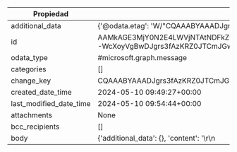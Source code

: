 | Propiedad                  | Valor                                                                                                                                                                                                                                                                                                                                                                                                                                                                                                                                                                                                                                                                                                                                                                                                                                                                                                                                                                                                                                                                                                                                                                                                                                                                                                                                                                                                                                                                                                                                                                                                                                                                                                                                                                                                                                                                                                                                                                                                                                                                                                                    |
|----------------------------|--------------------------------------------------------------------------------------------------------------------------------------------------------------------------------------------------------------------------------------------------------------------------------------------------------------------------------------------------------------------------------------------------------------------------------------------------------------------------------------------------------------------------------------------------------------------------------------------------------------------------------------------------------------------------------------------------------------------------------------------------------------------------------------------------------------------------------------------------------------------------------------------------------------------------------------------------------------------------------------------------------------------------------------------------------------------------------------------------------------------------------------------------------------------------------------------------------------------------------------------------------------------------------------------------------------------------------------------------------------------------------------------------------------------------------------------------------------------------------------------------------------------------------------------------------------------------------------------------------------------------------------------------------------------------------------------------------------------------------------------------------------------------------------------------------------------------------------------------------------------------------------------------------------------------------------------------------------------------------------------------------------------------------------------------------------------------------------------------------------------------------------------------------------------------------------------------------------------------------------------------------------------------------------------------------------------------------------------------------------------------------------------------------------------------------------------------------------------------------------------------------------------------|
| additional_data            | {'@odata.etag': 'W/"CQAAABYAAADJgrs3fAzKRZ0JTCmJGwD9AAB0RauK"'}                                                                                                                                                                                                                                                                                                                                                                                                                                                                                                                                                                                                                                                                                                                                                                                                                                                                                                                                                                                                                                                                                                                                                                                                                                                                                                                                                                                                                                                                                                                                                                                                                                                                                                                                                                                                                                                                                                                                                                                                                                                                                           |
| id                         | AAMkAGE3MjY0N2E4LWVjNTAtNDFkZC04YjFiLWUwNmJlNTU4Y2E5MgBGAAAAAABdeG2WxO9xTKNH-WcXoyVgBwDJgrs3fAzKRZ0JTCmJGwD9AAAAAAEMAADJgrs3fAzKRZ0JTCmJGwD9AAB0UyAjAAA=                                                                                                                                                                                                                                                                                                                                                                                                                                                                                                                                                                                                                                                                                                                                                                                                                                                                                                                                                                                                                                                                                                                                                                                                                                                                                                                                                                                                                                                                                                                                                                                                                                                                                                                                                                                                                                                                                                                                                          |
| odata_type                 | #microsoft.graph.message                                                                                                                                                                                                                                                                                                                                                                                                                                                                                                                                                                                                                                                                                                                                                                                                                                                                                                                                                                                                                                                                                                                                                                                                                                                                                                                                                                                                                                                                                                                                                                                                                                                                                                                                                                                                                                                                                                                                                                                                                                                                                                  |
| categories                 | []                                                                                                                                                                                                                                                                                                                                                                                                                                                                                                                                                                                                                                                                                                                                                                                                                                                                                                                                                                                                                                                                                                                                                                                                                                                                                                                                                                                                                                                                                                                                                                                                                                                                                                                                                                                                                                                                                                                                                                                                                                                                                                                     |
| change_key                 | CQAAABYAAADJgrs3fAzKRZ0JTCmJGwD9AAB0RauK                                                                                                                                                                                                                                                                                                                                                                                                                                                                                                                                                                                                                                                                                                                                                                                                                                                                                                                                                                                                                                                                                                                                                                                                                                                                                                                                                                                                                                                                                                                                                                                                                                                                                                                                                                                                                                                                                                                                                                                                                                                                                   |
| created_date_time          | 2024-05-10 09:49:27+00:00                                                                                                                                                                                                                                                                                                                                                                                                                                                                                                                                                                                                                                                                                                                                                                                                                                                                                                                                                                                                                                                                                                                                                                                                                                                                                                                                                                                                                                                                                                                                                                                                                                                                                                                                                                                                                                                                                                                                                                                                                                                                                                  |
| last_modified_date_time    | 2024-05-10 09:54:44+00:00                                                                                                                                                                                                                                                                                                                                                                                                                                                                                                                                                                                                                                                                                                                                                                                                                                                                                                                                                                                                                                                                                                                                                                                                                                                                                                                                                                                                                                                                                                                                                                                                                                                                                                                                                                                                                                                                                                                                                                                                                                                                                                  |
| attachments                | None                                                                                                                                                                                                                                                                                                                                                                                                                                                                                                                                                                                                                                                                                                                                                                                                                                                                                                                                                                                                                                                                                                                                                                                                                                                                                                                                                                                                                                                                                                                                                                                                                                                                                                                                                                                                                                                                                                                                                                                                                                                                                                                    |
| bcc_recipients             | []                                                                                                                                                                                                                                                                                                                                                                                                                                                                                                                                                                                                                                                                                                                                                                                                                                                                                                                                                                                                                                                                                                                                                                                                                                                                                                                                                                                                                                                                                                                                                                                                                                                                                                                                                                                                                                                                                                                                                                                                                                                                                                                     |
| body                       | {'additional_data': {}, 'content': '<html data-editor-version="2" class="sg-campaigns"><head>\\r\\n<meta http-equiv="Content-Type" content="text/html; charset=utf-8"><meta name="viewport" content="width=device-width, initial-scale=1, minimum-scale=1, maximum-scale=1"><meta content="IE=Edge"><style type="text/css">\\r\\n<!--\\r\\nbody, p, div\\r\\n\\t{font-family:arial,helvetica,sans-serif;\\r\\n\\tfont-size:14px}\\r\\nbody\\r\\n\\t{color:#000000}\\r\\nbody a\\r\\n\\t{color:#6e00ff;\\r\\n\\ttext-decoration:none}\\r\\np\\r\\n\\t{margin:0;\\r\\n\\tpadding:0}\\r\\ntable.wrapper\\r\\n\\t{width:100%!important;\\r\\n\\ttable-layout:fixed}\\r\\nimg.max-width\\r\\n\\t{max-width:100%!important}\\r\\n.column.of-2\\r\\n\\t{width:50%}\\r\\n.column.of-3\\r\\n\\t{width:33.333%}\\r\\n.column.of-4\\r\\n\\t{width:25%}\\r\\nul ul ul ul\\r\\n\\t{list-style-type:disc!important}\\r\\nol ol\\r\\n\\t{list-style-type:lower-roman!important}\\r\\nol ol ol\\r\\n\\t{list-style-type:lower-latin!important}\\r\\nol ol ol ol\\r\\n\\t{list-style-type:decimal!important}\\r\\n@media screen and (max-width:480px) {\\r\\n.preheader .rightColumnContent, .footer .rightColumnContent\\r\\n\\t{text-align:left!important}\\r\\n.preheader .rightColumnContent div, .preheader .rightColumnContent span, .footer .rightColumnContent div, .footer .rightColumnContent span\\r\\n\\t{text-align:left!important}\\r\\n.preheader .rightColumnContent, .preheader .leftColumnContent\\r\\n\\t{font-size:80%!important;\\r\\n\\tpadding:5px 0}\\r\\ntable.wrapper-mobile\\r\\n\\t{width:100%!important}\\r\\nimg.max-width\\r\\n\\t{height:auto!important;\\r\\n\\tmax-width:100%!important}\\r\\na.bulletproof-button\\r\\n\\t{display:block!important;\\r\\n\\twidth:auto!important;\\r\\n\\tfont-size:80%;\\r\\n\\tpadding-left:0!important;\\r\\n\\tpadding-right:0!important}\\r\\n.columns\\r\\n\\t{width:100%!important}\\r\\n.column\\r\\n\\t{display:block!important;\\r\\n\\twidth:100%!important;\\r\\n\\tpadding-left:0!important;\\r\\n\\tpadding-right:0!important;\\r\\n\\tmargin-left:0!important;\\r\\n\\tmargin-right:0!important}\\r\\nsocial-icon-column\\r\\n\\t{display:inline-block!important}\\r\\n\\r\\n\\t}\\r\\n-->'} |
| body_preview               | None                                                                                                                                                                                                                                                                                                                                                                                                                                                                                                                                                                                                                                                                                                                                                                                                                                                                                                                                                                                                                                                                                                                                                                                                                                                                                                                                                                                                                                                                                                                                                                                                                                                                                                                                                                                                                                                                                                                                                                                                                                                                                                                    |
| cc_recipients              | []                                                                                                                                                                                                                                                                                                                                                                                                                                                                                                                                                                                                                                                                                                                                                                                                                                                                                                                                                                                                                                                                                                                                                                                                                                                                                                                                                                                                                                                                                                                                                                                                                                                                                                                                                                                                                                                                                                                                                                                                                                                                                                                     |
| conversation_id            | AAMkAGE3MjY0N2E4LWVjNTAtNDFkZC04YjFiLWUwNmJlNTU4Y2E5MgBGAAAAAABdeG2WxO9xTKNH-WcXoyVgBwDJgrs3fAzKRZ0JTCmJGwD9AAAAAAEMAADJgrs3fAzKRZ0JTCmJGwD9AAB0UyAjAAA=                                                                                                                                                                                                                                                                                                                                                                                                                                                                                                                                                                                                                                                                                                                                                                                                                                                                                                                                                                                                                                                                                                                                                                                                                                                                                                                                                                                                                                                                                                                                                                                                                                                                                                                                                                                                                                                                                                                                                          |
| flag                       | {'flag_status': 'notFlagged'}                                                                                                                                                                                                                                                                                                                                                                                                                                                                                                                                                                                                                                                                                                                                                                                                                                                                                                                                                                                                                                                                                                                                                                                                                                                                                                                                                                                                                                                                                                                                                                                                                                                                                                                                                                                                                                                                                                                                                                                                                                                                                          |
| from_                      | None                                                                                                                                                                                                                                                                                                                                                                                                                                                                                                                                                                                                                                                                                                                                                                                                                                                                                                                                                                                                                                                                                                                                                                                                                                                                                                                                                                                                                                                                                                                                                                                                                                                                                                                                                                                                                                                                                                                                                                                                                                                                                                                    |
| has_attachments            | False                                                                                                                                                                                                                                                                                                                                                                                                                                                                                                                                                                                                                                                                                                                                                                                                                                                                                                                                                                                                                                                                                                                                                                                                                                                                                                                                                                                                                                                                                                                                                                                                                                                                                                                                                                                                                                                                                                                                                                                                                                                                                                                  |
| importance                 | normal                                                                                                                                                                                                                                                                                                                                                                                                                                                                                                                                                                                                                                                                                                                                                                                                                                                                                                                                                                                                                                                                                                                                                                                                                                                                                                                                                                                                                                                                                                                                                                                                                                                                                                                                                                                                                                                                                                                                                                                                                                                                                                                   |
| inference_classification   | focused                                                                                                                                                                                                                                                                                                                                                                                                                                                                                                                                                                                                                                                                                                                                                                                                                                                                                                                                                                                                                                                                                                                                                                                                                                                                                                                                                                                                                                                                                                                                                                                                                                                                                                                                                                                                                                                                                                                                                                                                                                                                                                                 |
| internet_message_id        | None                                                                                                                                                                                                                                                                                                                                                                                                                                                                                                                                                                                                                                                                                                                                                                                                                                                                                                                                                                                                                                                                                                                                                                                                                                                                                                                                                                                                                                                                                                                                                                                                                                                                                                                                                                                                                                                                                                                                                                                                                                                                                                                    |
| is_delivery_receipt_requested | None                                                                                                                                                                                                                                                                                                                                                                                                                                                                                                                                                                                                                                                                                                                                                                                                                                                                                                                                                                                                                                                                                                                                                                                                                                                                                                                                                                                                                                                                                                                                                                                                                                                                                                                                                                                                                                                                                                                                                                                                                                                                                                                    |
| is_draft                   | False                                                                                                                                                                                                                                                                                                                                                                                                                                                                                                                                                                                                                                                                                                                                                                                                                                                                                                                                                                                                                                                                                                                                                                                                                                                                                                                                                                                                                                                                                                                                                                                                                                                                                                                                                                                                                                                                                                                                                                                                                                                                                                                   |
| is_read                    | True                                                                                                                                                                                                                                                                                                                                                                                                                                                                                                                                                                                                                                                                                                                                                                                                                                                                                                                                                                                                                                                                                                                                                                                                                                                                                                                                                                                                                                                                                                                                                                                                                                                                                                                                                                                                                                                                                                                                                                                                                                                                                                                    |
| is_read_receipt_requested  | None                                                                                                                                                                                                                                                                                                                                                                                                                                                                                                                                                                                                                                                                                                                                                                                                                                                                                                                                                                                                                                                                                                                                                                                                                                                                                                                                                                                                                                                                                                                                                                                                                                                                                                                                                                                                                                                                                                                                                                                                                                                                                                                    |
| parent_folder_id           | AAMkAGE3MjY0N2E4LWVjNTAtNDFkZC04YjFiLWUwNmJlNTU4Y2E5MgAuAAAAAAEMAADJgrs3fAzKRZ0JTCmJGwD9AAByFKZbAAA=                                                                                                                                                                                                                                                                                                                                                                                                                                                                                                                                                                                                                                                                                                                                                                                                                                                                                                                                                                                                                                                                                                                                                                                                                                                                                                                                                                                                                                                                                                                                                                                                                                                                                                                                                                                                                                                                                                                                                                               |
| received_date_time         | 2024-05-10 09:49:27+00:00                                                                                                                                                                                                                                                                                                                                                                                                                                                                                                                                                                                                                                                                                                                                                                                                                                                                                                                                                                                                                                                                                                                                                                                                                                                                                                                                                                                                                                                                                                                                                                                                                                                                                                                                                                                                                                                                                                                                                                                                                                                                                                  |
| reply_to                   | []                                                                                                                                                                                                                                                                                                                                                                                                                                                                                                                                                                                                                                                                                                                                                                                                                                                                                                                                                                                                                                                                                                                                                                                                                                                                                                                                                                                                                                                                                                                                                                                                                                                                                                                                                                                                                                                                                                                                                                                                                                                                                                                     |
| sender                     | None                                                                                                                                                                                                                                                                                                                                                                                                                                                                                                                                                                                                                                                                                                                                                                                                                                                                                                                                                                                                                                                                                                                                                                                                                                                                                                                                                                                                                                                                                                                                                                                                                                                                                                                                                                                                                                                                                                                                                                                                                                                                                                                    |
| sent_date_time             | 2024-05-10 09:49:25+00:00                                                                                                                                                                                                                                                                                                                                                                                                                                                                                                                                                                                                                                                                                                                                                                                                                                                                                                                                                                                                                                                                                                                                                                                                                                                                                                                                                                                                                                                                                                                                                                                                                                                                                                                                                                                                                                                                                                                                                                                                                                                                                                  |
| subject                    | Test Email                                                                                                                                                                                                                                                                                                                                                                                                                                                                                                                                                                                                                                                                                                                                                                                                                                                                                                                                                                                                                                                                                                                                                                                                                                                                                                                                                                                                                                                                                                                                                                                                                                                                                                                                                                                                                                                                                                                                                                                                                                                                                                               |
| to_recipients              | [Recipient(email_address=EmailAddress(address='test@example.com', name=None))]                                                                                                                                                                                                                                                                                                                                                                                                                                                                                                                                                                                                                                                                                                                                                                                                                                                                                                                                                                                                                                                                                                                                                                                                                                                                                                                                                                                                                                                                                                                                                                                                                                                                                                                                                                                                                                                                                                                                                                                                                                                                               |
| unique_body                | {'additional_data': {}, 'content': '<html data-editor-version="2" class="sg-campaigns"><head>\\r\\n<meta http-equiv="Content-Type" content="text/html; charset=utf-8"><meta name="viewport" content="width=device-width, initial-scale=1, minimum-scale=1, maximum-scale=1"><meta content="IE=Edge"><style type="text/css">\\r\\n<!--\\r\\nbody, p, div\\r\\n\\t{font-family:arial,helvetica,sans-serif;\\r\\n\\tfont-size:14px}\\r\\nbody\\r\\n\\t{color:#000000}\\r\\nbody a\\r\\n\\t{color:#6e00ff;\\r\\n\\ttext-decoration:none}\\r\\np\\r\\n\\t{margin:0;\\r\\n\\tpadding:0}\\r\\ntable.wrapper\\r\\n\\t{width:100%!important;\\r\\n\\ttable-layout:fixed}\\r\\nimg.max-width\\r\\n\\t{max-width:100%!important}\\r\\n.column.of-2\\r\\n\\t{width:50%}\\r\\n.column.of-3\\r\\n\\t{width:33.333%}\\r\\n.column.of-4\\r\\n\\t{width:25%}\\r\\nul ul ul ul\\r\\n\\t{list-style-type:disc!important}\\r\\nol ol\\r\\n\\t{list-style-type:lower-roman!important}\\r\\nol ol ol\\r\\n\\t{list-style-type:lower-latin!important}\\r\\nol ol ol ol\\r\\n\\t{list-style-type:decimal!important}\\r\\n@media screen and (max-width:480px) {\\r\\n.preheader .rightColumnContent, .footer .rightColumnContent\\r\\n\\t{text-align:left!important}\\r\\n.preheader .rightColumnContent div, .preheader .rightColumnContent span, .footer .rightColumnContent div, .footer .rightColumnContent span\\r\\n\\t{text-align:left!important}\\r\\n.preheader .rightColumnContent, .preheader .leftColumnContent\\r\\n\\t{font-size:80%!important;\\r\\n\\tpadding:5px 0}\\r\\ntable.wrapper-mobile\\r\\n\\t{width:100%!important}\\r\\nimg.max-width\\r\\n\\t{height:auto!important;\\r\\n\\tmax-width:100%!important}\\r\\na.bulletproof-button\\r\\n\\t{display:block!important;\\r\\n\\twidth:auto!important;\\r\\n\\tfont-size:80%;\\r\\n\\tpadding-left:0!important;\\r\\n\\tpadding-right:0!important}\\r\\n.columns\\r\\n\\t{width:100%!important}\\r\\n.column\\r\\n\\t{display:block!important;\\r\\n\\twidth:100%!important;\\r\\n\\tpadding-left:0!important;\\r\\n\\tpadding-right:0!important;\\r\\n\\tmargin-left:0!important;\\r\\n\\tmargin-right:0!important}\\r\\nsocial-icon-column\\r\\n\\t{display:inline-block!important}\\r\\n\\r\\n\\t}\\r\\n-->'} |
| web_link                   | None                                                                                                                                                                                                                                                                                                                                                                                                                                                                                                                                                                                                                                                                                                                                                                                                                                                                                                                                                                                                                                                                                                                                                                                                                                                                                                                                                                                                                                                                                                                                                                                                                                                                                                                                                                                                                                                                                                                                                                                                                                                                                                                    |
``` &#8203;:citation[oaicite:0]{index=0}&#8203;